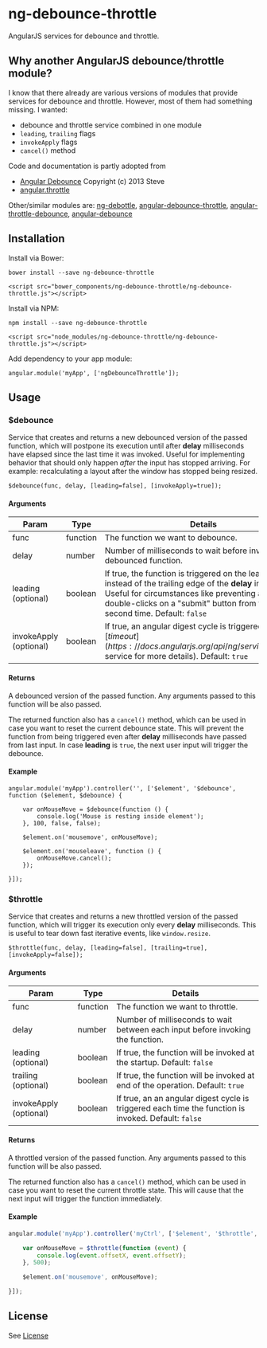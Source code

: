 # ng-debounce-throttle

AngularJS services for debounce and throttle.

## Why another AngularJS debounce/throttle module?

I know that there already are various versions of modules that provide services for debounce and throttle. However, most of them had something missing. I wanted:

* debounce and throttle service combined in one module
* `leading`, `trailing` flags
* `invokeApply` flags
* `cancel()` method

Code and documentation is partly adopted from

* [Angular Debounce](https://github.com/shahata/angular-debounce) Copyright (c) 2013 Steve
* [angular.throttle](https://github.com/BaggersIO/angular.throttle)

Other/similar modules are: [ng-debottle](https://github.com/ex-machine/ng-debottle), [angular-debounce-throttle](https://github.com/alterx/angular-debounce-throttle), [angular-throttle-debounce](https://github.com/tsaikd/angular-throttle-debounce), [angular-debounce](https://github.com/rubenv/angular-debounce)

## Installation

Install via Bower:

    bower install --save ng-debounce-throttle

    <script src="bower_components/ng-debounce-throttle/ng-debounce-throttle.js"></script>

Install via NPM:

    npm install --save ng-debounce-throttle

    <script src="node_modules/ng-debounce-throttle/ng-debounce-throttle.js"></script>

Add dependency to your app module:

    angular.module('myApp', ['ngDebounceThrottle']);

## Usage

### $debounce

Service that creates and returns a new debounced version of the passed function, which will postpone its execution until after **delay** milliseconds have elapsed since the last time it was invoked. Useful for implementing behavior that should only happen *after* the input has stopped arriving. For example: recalculating a layout after the window has stopped being resized.

    $debounce(func, delay, [leading=false], [invokeApply=true]);

#### Arguments

|Param|Type|Details|
|---|---|---|
|func|function|The function we want to debounce.|
|delay|number|Number of  milliseconds to wait before invoking the debounced function.|
|leading (optional)|boolean|If true, the function is triggered on the leading instead of the trailing edge of the **delay** interval. Useful for circumstances like preventing accidental double-clicks on a "submit" button from firing a second time. Default: `false`|
|invokeApply (optional)|boolean|If true, an angular digest cycle is triggered (see [$timeout](https://docs.angularjs.org/api/ng/service/$timeout) service for more details). Default: `true`|

#### Returns

A debounced version of the passed function. Any arguments passed to this function will be also passed.

The returned function also has a `cancel()` method, which can be used in case you want to reset the current debounce state. This will prevent the function from being triggered even after **delay** milliseconds have passed from last input. In case **leading** is `true`, the next user input will trigger the debounce.

#### Example

```javascipt
angular.module('myApp').controller('', ['$element', '$debounce', function ($element, $debounce) {

    var onMouseMove = $debounce(function () {
        console.log('Mouse is resting inside element');
    }, 100, false, false);

    $element.on('mousemove', onMouseMove);

    $element.on('mouseleave', function () {
        onMouseMove.cancel();
    });

}]);
```

### $throttle

Service that creates and returns a new throttled version of the passed function, which will trigger its execution only every **delay** milliseconds. This is useful to tear down fast iterative events, like `window.resize`.

    $throttle(func, delay, [leading=false], [trailing=true], [invokeApply=false]);

#### Arguments

|Param|Type|Details|
|---|---|---|
|func|function|The function we want to throttle.|
|delay|number|Number of milliseconds to wait between each input before invoking the function.|
|leading (optional)|boolean|If true, the function will be invoked at the startup. Default: `false`|
|trailing (optional)|boolean|If true, the function will be invoked at end of the operation. Default: `true`|
|invokeApply (optional)|boolean|If true, an an angular digest cycle is triggered each time the function is invoked. Default: `false`|

#### Returns

A throttled version of the passed function. Any arguments passed to this function will be also passed.

The returned function also has a `cancel()` method, which can be used in case you want to reset the current throttle state. This will cause that the next input will trigger the function immediately.

#### Example

```javascript
angular.module('myApp').controller('myCtrl', ['$element', '$throttle', function ($element, $throttle) {

    var onMouseMove = $throttle(function (event) {
        console.log(event.offsetX, event.offsetY);
    }, 500);

    $element.on('mousemove', onMouseMove);

}]);
```

## License

See [License](LICENSE)